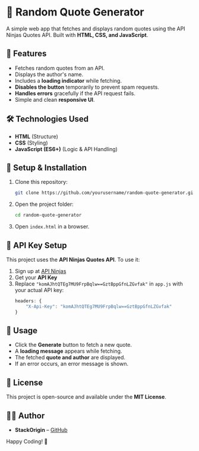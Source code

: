 # 📜 Random Quote Generator

A simple web app that fetches and displays random quotes using the API Ninjas Quotes API. Built with **HTML, CSS, and JavaScript**.

## 🚀 Features

- Fetches random quotes from an API.
- Displays the author's name.
- Includes a **loading indicator** while fetching.
- **Disables the button** temporarily to prevent spam requests.
- **Handles errors** gracefully if the API request fails.
- Simple and clean **responsive UI**.

## 🛠️ Technologies Used

- **HTML** (Structure)
- **CSS** (Styling)
- **JavaScript (ES6+)** (Logic & API Handling)

## 🔧 Setup & Installation

1. Clone this repository:
   ```sh
   git clone https://github.com/yourusername/random-quote-generator.git
   ```
2. Open the project folder:
   ```sh
   cd random-quote-generator
   ```
3. Open `index.html` in a browser.

## 🔑 API Key Setup

This project uses the **API Ninjas Quotes API**. To use it:

1. Sign up at [API Ninjas](https://api-ninjas.com/)
2. Get your **API Key**
3. Replace `"komAJhtQTEg7MU9FrpBqlw==GztBppGfnLZGvfak"` in `app.js` with your actual API key:
   ```js
   headers: {
       "X-Api-Key": "komAJhtQTEg7MU9FrpBqlw==GztBppGfnLZGvfak"
   }
   ```

## 🎯 Usage

- Click the **Generate** button to fetch a new quote.
- A **loading message** appears while fetching.
- The fetched **quote and author** are displayed.
- If an error occurs, an error message is shown.

## 📜 License

This project is open-source and available under the **MIT License**.

## 👨‍💻 Author

- **StackOrigin** – [GitHub](https://github.com/space-guy01)

Happy Coding! 🚀
